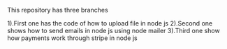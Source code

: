 This repository has three branches

1).First one has the code of how to upload file in node js
2).Second one shows how to send emails in node js using node mailer
3).Third one show how payments work through stripe in node js
